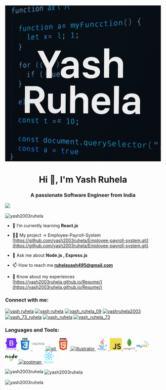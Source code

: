 ![logo](https://github.com/yash2003ruhela/yash2003ruhela/blob/main/Image.png)

<h1 align="center">Hi 👋, I'm Yash Ruhela</h1>
<h3 align="center">A passionate Software Engineer from India</h3>
<img align="right alt="coding" width "400" src="https://user-images.githubusercontent.com/55389276/140866485-8fb1c876-9a8f-4d6a-98dc-08c4981eaf70.gif">

<p align="left"> <img src="https://komarev.com/ghpvc/?username=yash2003ruhela&label=Profile%20views&color=0e75b6&style=flat" alt="yash2003ruhela" /> </p>

- 🌱 I’m currently learning **React.js**

- 👨‍💻 My project -> Employee-Payroll-System [https://github.com/yash2003ruhela/Employee-payroll-system.git](https://github.com/yash2003ruhela/Employee-payroll-system.git)

- 💬 Ask me about **Node.js , Express.js**

- 📫 How to reach me **ruhelayash495@gmail.com**

- 📄 Know about my experiences [https://yash2003ruhela.github.io/Resume/](https://yash2003ruhela.github.io/Resume/)

<h3 align="left">Connect with me:</h3>
<p align="left">
<a href="https://linkedin.com/in/yash ruhela" target="blank"><img align="center" src="https://raw.githubusercontent.com/rahuldkjain/github-profile-readme-generator/master/src/images/icons/Social/linked-in-alt.svg" alt="yash ruhela" height="30" width="40" /></a>
<a href="https://fb.com/yash ruhela" target="blank"><img align="center" src="https://raw.githubusercontent.com/rahuldkjain/github-profile-readme-generator/master/src/images/icons/Social/facebook.svg" alt="yash ruhela" height="30" width="40" /></a>
<a href="https://instagram.com/yash_ruhela_09" target="blank"><img align="center" src="https://raw.githubusercontent.com/rahuldkjain/github-profile-readme-generator/master/src/images/icons/Social/instagram.svg" alt="yash_ruhela_09" height="30" width="40" /></a>
<a href="https://www.codechef.com/users/yashruhela2003" target="blank"><img align="center" src="https://cdn.jsdelivr.net/npm/simple-icons@3.1.0/icons/codechef.svg" alt="yashruhela2003" height="30" width="40" /></a>
<a href="https://www.hackerrank.com/yash_73_ruhela" target="blank"><img align="center" src="https://raw.githubusercontent.com/rahuldkjain/github-profile-readme-generator/master/src/images/icons/Social/hackerrank.svg" alt="yash_73_ruhela" height="30" width="40" /></a>
<a href="https://codeforces.com/profile/yash_ruhela" target="blank"><img align="center" src="https://raw.githubusercontent.com/rahuldkjain/github-profile-readme-generator/master/src/images/icons/Social/codeforces.svg" alt="yash_ruhela" height="30" width="40" /></a>
<a href="https://www.leetcode.com/yash_ruhela_73" target="blank"><img align="center" src="https://raw.githubusercontent.com/rahuldkjain/github-profile-readme-generator/master/src/images/icons/Social/leet-code.svg" alt="yash_ruhela_73" height="30" width="40" /></a>
</p>

<h3 align="left">Languages and Tools:</h3>
<p align="left"> <a href="https://getbootstrap.com" target="_blank" rel="noreferrer"> <img src="https://raw.githubusercontent.com/devicons/devicon/master/icons/bootstrap/bootstrap-plain-wordmark.svg" alt="bootstrap" width="40" height="40"/> </a> <a href="https://www.w3schools.com/css/" target="_blank" rel="noreferrer"> <img src="https://raw.githubusercontent.com/devicons/devicon/master/icons/css3/css3-original-wordmark.svg" alt="css3" width="40" height="40"/> </a> <a href="https://expressjs.com" target="_blank" rel="noreferrer"> <img src="https://raw.githubusercontent.com/devicons/devicon/master/icons/express/express-original-wordmark.svg" alt="express" width="40" height="40"/> </a> <a href="https://git-scm.com/" target="_blank" rel="noreferrer"> <img src="https://www.vectorlogo.zone/logos/git-scm/git-scm-icon.svg" alt="git" width="40" height="40"/> </a> <a href="https://www.w3.org/html/" target="_blank" rel="noreferrer"> <img src="https://raw.githubusercontent.com/devicons/devicon/master/icons/html5/html5-original-wordmark.svg" alt="html5" width="40" height="40"/> </a> <a href="https://www.adobe.com/in/products/illustrator.html" target="_blank" rel="noreferrer"> <img src="https://www.vectorlogo.zone/logos/adobe_illustrator/adobe_illustrator-icon.svg" alt="illustrator" width="40" height="40"/> </a> <a href="https://www.java.com" target="_blank" rel="noreferrer"> <img src="https://raw.githubusercontent.com/devicons/devicon/master/icons/java/java-original.svg" alt="java" width="40" height="40"/> </a> <a href="https://developer.mozilla.org/en-US/docs/Web/JavaScript" target="_blank" rel="noreferrer"> <img src="https://raw.githubusercontent.com/devicons/devicon/master/icons/javascript/javascript-original.svg" alt="javascript" width="40" height="40"/> </a> <a href="https://www.mongodb.com/" target="_blank" rel="noreferrer"> <img src="https://raw.githubusercontent.com/devicons/devicon/master/icons/mongodb/mongodb-original-wordmark.svg" alt="mongodb" width="40" height="40"/> </a> <a href="https://www.mysql.com/" target="_blank" rel="noreferrer"> <img src="https://raw.githubusercontent.com/devicons/devicon/master/icons/mysql/mysql-original-wordmark.svg" alt="mysql" width="40" height="40"/> </a> <a href="https://nodejs.org" target="_blank" rel="noreferrer"> <img src="https://raw.githubusercontent.com/devicons/devicon/master/icons/nodejs/nodejs-original-wordmark.svg" alt="nodejs" width="40" height="40"/> </a> <a href="https://postman.com" target="_blank" rel="noreferrer"> <img src="https://www.vectorlogo.zone/logos/getpostman/getpostman-icon.svg" alt="postman" width="40" height="40"/> </a> <a href="https://reactjs.org/" target="_blank" rel="noreferrer"> <img src="https://raw.githubusercontent.com/devicons/devicon/master/icons/react/react-original-wordmark.svg" alt="react" width="40" height="40"/> </a> </p>

<p><img align="left" src="https://github-readme-stats.vercel.app/api/top-langs?username=yash2003ruhela&show_icons=true&locale=en&layout=compact" alt="yash2003ruhela" /></p>

<p>&nbsp;<img align="center" src="https://github-readme-stats.vercel.app/api?username=yash2003ruhela&show_icons=true&locale=en" alt="yash2003ruhela" /></p>

<p><img align="center" src="https://github-readme-streak-stats.herokuapp.com/?user=yash2003ruhela&" alt="yash2003ruhela" /></p>







